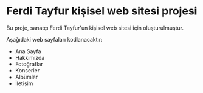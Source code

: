 # Ferdi Tayfur kişisel web sitesi projesi

Bu proje, sanatçı Ferdi Tayfur'un kişisel web sitesi için oluşturulmuştur.

Aşağıdaki web sayfaları kodlanacaktır:
- Ana Sayfa
- Hakkımızda
- Fotoğraflar
- Konserler
- Albümler
- İletişim
  

